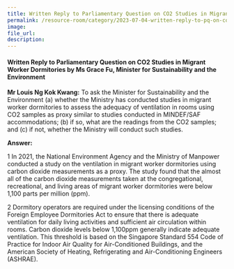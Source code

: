 ```yaml
---  
title: Written Reply to Parliamentary Question on CO2 Studies in Migrant Worker Dormitories by Ms Grace Fu, Minister for Sustainability and the Environment
permalink: /resource-room/category/2023-07-04-written-reply-to-pq-on-co2-studies-in-migrant-worker-dormitories
image:  
file_url:  
description:  
---  
```

#### Written Reply to Parliamentary Question on CO2 Studies in Migrant Worker Dormitories by Ms Grace Fu, Minister for Sustainability and the Environment

**Mr Louis Ng Kok Kwang:** To ask the Minister for Sustainability and the Environment (a) whether the Ministry has conducted studies in migrant worker dormitories to assess the adequacy of ventilation in rooms using CO2 samples as proxy similar to studies conducted in MINDEF/SAF accommodations; (b) if so, what are the readings from the CO2 samples; and (c) if not, whether the Ministry will conduct such studies.

**Answer:**

1 In 2021, the National Environment Agency and the Ministry of Manpower conducted a study on the ventilation in migrant worker dormitories using carbon dioxide measurements as a proxy. The study found that the almost all of the carbon dioxide measurements taken at the congregational, recreational, and living areas of migrant worker dormitories were below 1,100 parts per million (ppm).

2 Dormitory operators are required under the licensing conditions of the Foreign Employee Dormitories Act to ensure that there is adequate ventilation for daily living activities and sufficient air circulation within rooms. Carbon dioxide levels below 1,100ppm generally indicate adequate ventilation. This threshold is based on the Singapore Standard 554 Code of Practice for Indoor Air Quality for Air-Conditioned Buildings, and the American Society of Heating, Refrigerating and Air-Conditioning Engineers (ASHRAE).
